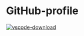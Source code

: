 # GitHub-profile

[![vscode-download](https://img.shields.io/badge/VS&20Code-download-blue?style=for-the-badge&logo=visual-studio-code)](https://code.visualstudio.com/)
